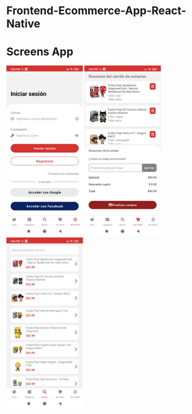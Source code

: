 # Frontend-Ecommerce-App-React-Native

# Screens App
<img src="https://github.com/DennisMartel/Frontend-Ecommerce-App-React-Native/blob/master/assets/image/screens/login.jpg?raw=true" width="200"/>
<img src="https://github.com/DennisMartel/Frontend-Ecommerce-App-React-Native/blob/master/assets/image/screens/shoppingCart.jpg?raw=true" width="200"/>
<img src="https://github.com/DennisMartel/Frontend-Ecommerce-App-React-Native/blob/master/assets/image/screens/search.jpg?raw=true" width="200"/>
